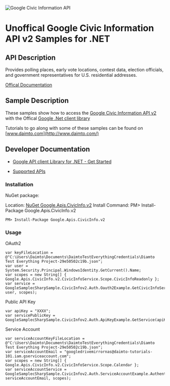 ﻿![Google Civic Information API](https://www.gstatic.com/images/branding/product/1x/googleg_32dp.png)

# Unoffical Google Civic Information API v2 Samples for .NET  

## API Description

Provides polling places, early vote locations, contest data, election officials, and government representatives for U.S. residential addresses.

[Offical Documentation](https://developers.google.com/civic-information)

## Sample Description

These samples show how to access the [Google Civic Information API v2](https://developers.google.com/civic-information) with the Offical [Google .Net client library](https://github.com/google/google-api-dotnet-client)

Tutorials to go along with some of these samples can be found on [www.daimto.com](http://www.daimto.com/)

## Developer Documentation

* [Google API client Library for .NET - Get Started](https://developers.google.com/api-client-library/dotnet/get_started)

* [Supported APIs](https://developers.google.com/api-client-library/dotnet/apis/)

### Installation

NuGet package:

Location: [NuGet Google.Apis.CivicInfo.v2](https://www.nuget.org/packages/Google.Apis.CivicInfo.v2)
Install Command: PM>  Install-Package Google.Apis.CivicInfo.v2

```
PM> Install-Package Google.Apis.CivicInfo.v2
```

### Usage

OAuth2
```
var keyFileLocation = @"C:\Users\Daimto\Documents\DaimtoTestEverythingCredentials\Diamto Test Everything Project-29e50502c19b.json";
var user = System.Security.Principal.WindowsIdentity.GetCurrent().Name;
var scopes = new String[] { Google.Apis.CivicInfo.v2.CivicInfoService.Scope.CivicInfoReadonly };
var service = GoogleSamplecSharpSample.CivicInfov2.Auth.Oauth2Example.GetCivicInfoService(keyFileLocation, user, scopes);
```

Public API Key

```
var apiKey = "XXXX";
var servicePublicKey = GoogleSamplecSharpSample.CivicInfov2.Auth.ApiKeyExample.GetService(apiKey);
```

Service Account
```
var serviceAccountKeyFileLocation = @"C:\Users\Daimto\Documents\DaimtoTestEverythingCredentials\Diamto Test Everything Project-29e50502c19b.json";
var serviceAccountEmail = "googledrivemirrornas@daimto-tutorials-101.iam.gserviceaccount.com";
var scopes = new String[] { Google.Apis.CivicInfo.v2.CivicInfoService.Scope.Calendar };            
var serviceAccountService = GoogleSamplecSharpSample.CivicInfov2.Auth.ServiceAccountExample.AuthenticateServiceAccount(serviceAccountKeyFileLocation, serviceAccountEmail, scopes);
```
